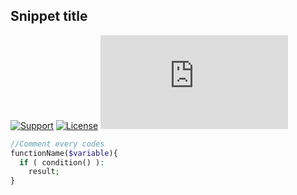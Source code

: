 ## Snippet title
[![Support](https://img.shields.io/badge/contact-Dede%20Wiweka-informational)](https://dede.wiweka.com/development) [![License](https://img.shields.io/github/license/dedewiweka/snippets?logoColor=brightgreen)](https://github.com/dedewiweka/snippets/blob/main/LICENSE) ![File size](https://img.shields.io/github/size/dedewiweka/snippets/snippets-template.md) 

```php
//Comment every codes
functionName($variable){
  if ( condition() ):
    result;
}
```